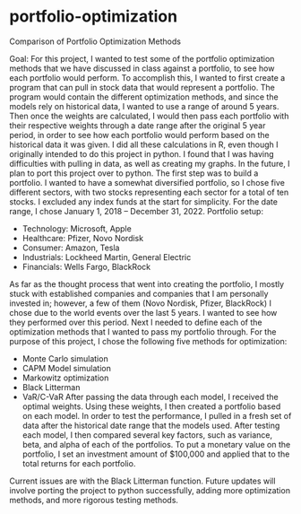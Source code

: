 # portfolio-optimization
Comparison of Portfolio Optimization Methods

Goal: For this project, I wanted to test some of the portfolio optimization methods that we have discussed in class against a portfolio, to see how each portfolio would perform.
To accomplish this, I wanted to first create a program that can pull in stock data that would represent a portfolio. The program would contain the different optimization methods, and since the models rely on historical data, I wanted to use a range of around 5 years. Then once the weights are calculated, I would then pass each portfolio with their respective weights through a date range after the original 5 year period, in order to see how each portfolio would perform based on the historical data it was given.
I did all these calculations in R, even though I originally intended to do this project in python. I found that I was having difficulties with pulling in data, as well as creating my graphs. In the future, I plan to port this project over to python.
The first step was to build a portfolio. I wanted to have a somewhat diversified portfolio, so I chose five different sectors, with two stocks representing each sector for a total of ten stocks. I excluded any index funds at the start for simplicity. For the date range, I chose January 1, 2018 – December 31, 2022.
Portfolio setup:
-	Technology: Microsoft, Apple
-	Healthcare: Pfizer, Novo Nordisk
-	Consumer: Amazon, Tesla
-	Industrials: Lockheed Martin, General Electric
-	Financials: Wells Fargo, BlackRock

As far as the thought process that went into creating the portfolio, I mostly stuck with established companies and companies that I am personally invested in; however, a few of them (Novo Nordisk, Pfizer, BlackRock) I chose due to the world events over the last 5 years. I wanted to see how they performed over this period.
Next I needed to define each of the optimization methods that I wanted to pass my portfolio through. For the purpose of this project, I chose the following five methods for optimization:
-	Monte Carlo simulation
-	CAPM Model simulation
-	Markowitz optimization
-	Black Litterman
-	VaR/C-VaR
After passing the data through each model, I received the optimal weights. Using these weights, I then created a portfolio based on each model. In order to test the performance, I pulled in a fresh set of data after the historical date range that the models used. After testing each model, I then compared several key factors, such as variance, beta, and alpha of each of the portfolios. To put a monetary value on the portfolio, I set an investment amount of $100,000 and applied that to the total returns for each portfolio.

Current issues are with the Black Litterman function. Future updates will involve porting the project to python successfully, adding more optimization methods, and more rigorous testing methods.
